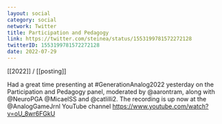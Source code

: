 ```yaml
---
layout: social
category: social
network: Twitter
title: Participation and Pedagogy
link: https://twitter.com/steinea/status/1553199781572272128
twitterID: 1553199781572272128
date: 2022-07-29
---
```


[[2022]] / [[posting]]

Had a great time presenting at #GenerationAnalog2022 yesterday on the Participation and Pedagogy panel, moderated by @aarontram, along with @NeuroPGA @MicaelSS and @catlilli2. The recording is up now at the @AnalogGameJrnl YouTube channel <https://www.youtube.com/watch?v=oU_8wr6FGkU>
